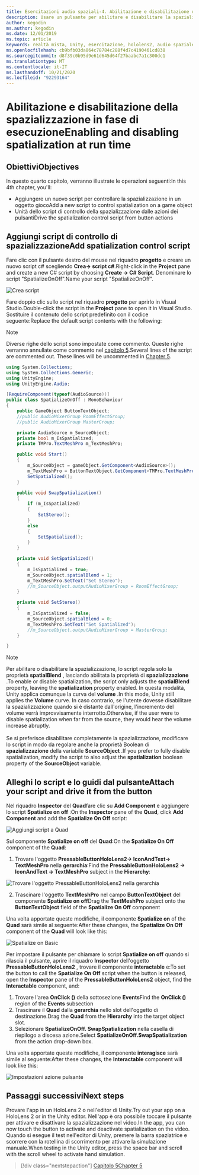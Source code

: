 ```yaml
---
title: Esercitazioni audio spaziali-4. Abilitazione e disabilitazione dell'audio spaziale in fase di esecuzione
description: Usare un pulsante per abilitare e disabilitare la spazializzazione dell'audio in fase di esecuzione.
author: kegodin
ms.author: kegodin
ms.date: 12/01/2019
ms.topic: article
keywords: realtà mista, Unity, esercitazione, hololens2, audio spaziale
ms.openlocfilehash: cb9bfb03da864c78784c288f4d7c4190461cd838
ms.sourcegitcommit: d8f39c0b95d9e61d645d64f27baabc7a1c300dc1
ms.translationtype: MT
ms.contentlocale: it-IT
ms.lasthandoff: 10/21/2020
ms.locfileid: "92293164"
---
```

# <a name="enabling-and-disabling-spatialization-at-run-time"></a><span data-ttu-id="bb3d9-105">Abilitazione e disabilitazione della spazializzazione in fase di esecuzione</span><span class="sxs-lookup"><span data-stu-id="bb3d9-105">Enabling and disabling spatialization at run time</span></span>

## <a name="objectives"></a><span data-ttu-id="bb3d9-106">Obiettivi</span><span class="sxs-lookup"><span data-stu-id="bb3d9-106">Objectives</span></span>
<span data-ttu-id="bb3d9-107">In questo quarto capitolo, verranno illustrate le operazioni seguenti:</span><span class="sxs-lookup"><span data-stu-id="bb3d9-107">In this 4th chapter, you'll:</span></span>
* <span data-ttu-id="bb3d9-108">Aggiungere un nuovo script per controllare la spazializzazione in un oggetto gioco</span><span class="sxs-lookup"><span data-stu-id="bb3d9-108">Add a new script to control spatialization on a game object</span></span>
* <span data-ttu-id="bb3d9-109">Unità dello script di controllo della spazializzazione dalle azioni dei pulsanti</span><span class="sxs-lookup"><span data-stu-id="bb3d9-109">Drive the spatialization control script from button actions</span></span>

## <a name="add-spatialization-control-script"></a><span data-ttu-id="bb3d9-110">Aggiungi script di controllo di spazializzazione</span><span class="sxs-lookup"><span data-stu-id="bb3d9-110">Add spatialization control script</span></span>
<span data-ttu-id="bb3d9-111">Fare clic con il pulsante destro del mouse nel riquadro **progetto** e creare un nuovo script c# scegliendo **Crea-> script c#**.</span><span class="sxs-lookup"><span data-stu-id="bb3d9-111">Right-click in the **Project** pane and create a new C# script by choosing **Create -> C# Script**.</span></span> <span data-ttu-id="bb3d9-112">Denominare lo script "SpatializeOnOff".</span><span class="sxs-lookup"><span data-stu-id="bb3d9-112">Name your script "SpatializeOnOff".</span></span>

![Crea script](images/spatial-audio/create-script.png)

<span data-ttu-id="bb3d9-114">Fare doppio clic sullo script nel riquadro **progetto** per aprirlo in Visual Studio.</span><span class="sxs-lookup"><span data-stu-id="bb3d9-114">Double-click the script in the **Project** pane to open it in Visual Studio.</span></span> <span data-ttu-id="bb3d9-115">Sostituire il contenuto dello script predefinito con il codice seguente:</span><span class="sxs-lookup"><span data-stu-id="bb3d9-115">Replace the default script contents with the following:</span></span>

> [!NOTE]
> <span data-ttu-id="bb3d9-116">Diverse righe dello script sono impostate come commento. Queste righe verranno annullate come commento nel [capitolo 5](unity-spatial-audio-ch5.md).</span><span class="sxs-lookup"><span data-stu-id="bb3d9-116">Several lines of the script are commented out. These lines will be uncommented in [Chapter 5](unity-spatial-audio-ch5.md).</span></span>

```c#
using System.Collections;
using System.Collections.Generic;
using UnityEngine;
using UnityEngine.Audio;

[RequireComponent(typeof(AudioSource))]
public class SpatializeOnOff : MonoBehaviour
{
    public GameObject ButtonTextObject;
    //public AudioMixerGroup RoomEffectGroup;
    //public AudioMixerGroup MasterGroup;

    private AudioSource m_SourceObject;
    private bool m_IsSpatialized;
    private TMPro.TextMeshPro m_TextMeshPro;

    public void Start()
    {
        m_SourceObject = gameObject.GetComponent<AudioSource>();
        m_TextMeshPro = ButtonTextObject.GetComponent<TMPro.TextMeshPro>();
        SetSpatialized();
    }

    public void SwapSpatialization()
    {
        if (m_IsSpatialized)
        {
            SetStereo();
        }
        else
        {
            SetSpatialized();
        }
    }

    private void SetSpatialized()
    {
        m_IsSpatialized = true;
        m_SourceObject.spatialBlend = 1;
        m_TextMeshPro.SetText("Set Stereo");
        //m_SourceObject.outputAudioMixerGroup = RoomEffectGroup;
    }

    private void SetStereo()
    {
        m_IsSpatialized = false;
        m_SourceObject.spatialBlend = 0;
        m_TextMeshPro.SetText("Set Spatialized");
        //m_SourceObject.outputAudioMixerGroup = MasterGroup;
    }

}
```

> [!NOTE]
> <span data-ttu-id="bb3d9-117">Per abilitare o disabilitare la spazializzazione, lo script regola solo la proprietà **spatialBlend** , lasciando abilitata la proprietà di **spazializzazione** .</span><span class="sxs-lookup"><span data-stu-id="bb3d9-117">To enable or disable spatialization, the script only adjusts the **spatialBlend** property, leaving the **spatialization** property enabled.</span></span> <span data-ttu-id="bb3d9-118">In questa modalità, Unity applica comunque la curva del **volume** .</span><span class="sxs-lookup"><span data-stu-id="bb3d9-118">In this mode, Unity still applies the **Volume** curve.</span></span> <span data-ttu-id="bb3d9-119">In caso contrario, se l'utente dovesse disabilitare la spazializzazione quando si è distante dall'origine, l'incremento del volume verrà improvvisamente interrotto.</span><span class="sxs-lookup"><span data-stu-id="bb3d9-119">Otherwise, if the user were to disable spatialization when far from the source, they would hear the volume increase abruptly.</span></span> <br> <br>
> <span data-ttu-id="bb3d9-120">Se si preferisce disabilitare completamente la spazializzazione, modificare lo script in modo da regolare anche la proprietà Boolean di **spazializzazione** della variabile **SourceObject** .</span><span class="sxs-lookup"><span data-stu-id="bb3d9-120">If you prefer to fully disable spatialization, modify the script to also adjust the **spatialization** boolean property of the **SourceObject** variable.</span></span>

## <a name="attach-your-script-and-drive-it-from-the-button"></a><span data-ttu-id="bb3d9-121">Alleghi lo script e lo guidi dal pulsante</span><span class="sxs-lookup"><span data-stu-id="bb3d9-121">Attach your script and drive it from the button</span></span>
<span data-ttu-id="bb3d9-122">Nel riquadro **Inspector** del **Quad**fare clic su **Add Component** e aggiungere lo script **Spatialize on off** :</span><span class="sxs-lookup"><span data-stu-id="bb3d9-122">On the **Inspector** pane of the **Quad**, click **Add Component** and add the **Spatialize On Off** script:</span></span>

![Aggiungi script a Quad](images/spatial-audio/add-script-to-quad.png)

<span data-ttu-id="bb3d9-124">Sul componente **Spatialize on off** del **Quad**:</span><span class="sxs-lookup"><span data-stu-id="bb3d9-124">On the **Spatialize On Off** component of the **Quad**:</span></span>
1. <span data-ttu-id="bb3d9-125">Trovare l'oggetto **PressableButtonHoloLens2-> IconAndText-> TextMeshPro** nella **gerarchia**:</span><span class="sxs-lookup"><span data-stu-id="bb3d9-125">Find the **PressableButtonHoloLens2 -> IconAndText -> TextMeshPro** subject in the **Hierarchy**:</span></span>

![Trovare l'oggetto PressableButtonHoloLens2 nella gerarchia](images/spatial-audio/pressable-button-object.png)

2. <span data-ttu-id="bb3d9-127">Trascinare l'oggetto **TextMeshPro** nel campo **ButtonTextObject** del componente **Spatialize on off**</span><span class="sxs-lookup"><span data-stu-id="bb3d9-127">Drag the **TextMeshPro** subject onto the **ButtonTextObject** field of the **Spatialize On Off** component</span></span>

<span data-ttu-id="bb3d9-128">Una volta apportate queste modifiche, il componente **Spatialize on** of the **Quad** sarà simile al seguente:</span><span class="sxs-lookup"><span data-stu-id="bb3d9-128">After these changes, the **Spatialize On Off** component of the **Quad** will look like this:</span></span>

![Spatialize on Basic](images/spatial-audio/spatialize-on-off-basic.png)

<span data-ttu-id="bb3d9-130">Per impostare il pulsante per chiamare lo script **Spatialize on off** quando si rilascia il pulsante, aprire il riquadro **Inspector** dell'oggetto **PressableButtonHoloLens2** , trovare il componente **interactable** e:</span><span class="sxs-lookup"><span data-stu-id="bb3d9-130">To set the button to call the **Spatialize On Off** script when the button is released, open the **Inspector** pane of the **PressableButtonHoloLens2** object, find the **Interactable** component, and:</span></span>
1. <span data-ttu-id="bb3d9-131">Trovare l'area **OnClick ()** della sottosezione **Events**</span><span class="sxs-lookup"><span data-stu-id="bb3d9-131">Find the **OnClick ()** region of the **Events** subsection</span></span>
2. <span data-ttu-id="bb3d9-132">Trascinare il **Quad** dalla **gerarchia** nello slot dell'oggetto di destinazione.</span><span class="sxs-lookup"><span data-stu-id="bb3d9-132">Drag the **Quad** from the **Hierarchy** into the target object slot.</span></span>
3. <span data-ttu-id="bb3d9-133">Selezionare **SpatializeOnOff. SwapSpatialization** nella casella di riepilogo a discesa azione.</span><span class="sxs-lookup"><span data-stu-id="bb3d9-133">Select **SpatializeOnOff.SwapSpatialization** from the action drop-down box.</span></span>

<span data-ttu-id="bb3d9-134">Una volta apportate queste modifiche, il componente **interagisce** sarà simile al seguente:</span><span class="sxs-lookup"><span data-stu-id="bb3d9-134">After these changes, the **Interactable** component will look like this:</span></span>

![Impostazioni azione pulsante](images/spatial-audio/button-action-settings.png)

## <a name="next-steps"></a><span data-ttu-id="bb3d9-136">Passaggi successivi</span><span class="sxs-lookup"><span data-stu-id="bb3d9-136">Next steps</span></span>
<span data-ttu-id="bb3d9-137">Provare l'app in un HoloLens 2 o nell'editor di Unity.</span><span class="sxs-lookup"><span data-stu-id="bb3d9-137">Try out your app on a HoloLens 2 or in the Unity editor.</span></span> <span data-ttu-id="bb3d9-138">Nell'app è ora possibile toccare il pulsante per attivare e disattivare la spazializzazione nel video.</span><span class="sxs-lookup"><span data-stu-id="bb3d9-138">In the app, you can now touch the button to activate and deactivate spatialization on the video.</span></span> <span data-ttu-id="bb3d9-139">Quando si esegue il test nell'editor di Unity, premere la barra spaziatrice e scorrere con la rotellina di scorrimento per attivare la simulazione manuale.</span><span class="sxs-lookup"><span data-stu-id="bb3d9-139">When testing in the Unity editor, press the space bar and scroll with the scroll wheel to activate hand simulation.</span></span> 

> [!div class="nextstepaction"]
> [<span data-ttu-id="bb3d9-140">Capitolo 5</span><span class="sxs-lookup"><span data-stu-id="bb3d9-140">Chapter 5</span></span>](unity-spatial-audio-ch5.md) 

